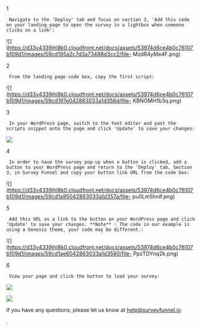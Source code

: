 1

     Navigate to the 'Deploy' tab and focus on section 3, 'Add this code on your landing page to open the survey in a lightbox when someone clicks on a link': 

![](https://d33v4339jhl8k0.cloudfront.net/docs/assets/53974d6ce4b0c76107b109d1/images/59cd195a2c7d3a73488d3cc2/file-
MzdR4yMe4F.png)

2

     From the landing page code box, copy the first script: 

![](https://d33v4339jhl8k0.cloudfront.net/docs/assets/53974d6ce4b0c76107b109d1/images/59cd197e042863033a1d356d/file-
KBNOMH1b3q.png)

3

     In your WordPress page, switch to the text editor and past the scripts snippet onto the page and click 'Update' to save your changes: 

![](https://d33v4339jhl8k0.cloudfront.net/docs/assets/53974d6ce4b0c76107b109d1/images/59cd1a38042863033a1d3573/file-r1Yv2kvE2B.png)

4

     In order to have the survey pop-up when a button is clicked, add a button to your WordPress page and return to the 'Deploy' tab, Section 3, in Survey Funnel and copy your button link URL from the code box: 

![](https://d33v4339jhl8k0.cloudfront.net/docs/assets/53974d6ce4b0c76107b109d1/images/59cd1a95042863033a1d357a/file-
pu0Lm5hnlf.png)

5

     Add this URL as a link to the button on your WordPress page and click 'Update' to save your changes. **Note** : The code in our example is using a Genesis theme, your code may be different.: 

![](https://d33v4339jhl8k0.cloudfront.net/docs/assets/53974d6ce4b0c76107b109d1/images/59cd1ae6042863033a1d3580/file-
PpzTDYnq2k.png)

6

     View your page and click the button to load your survey: 

![](https://d33v4339jhl8k0.cloudfront.net/docs/assets/53974d6ce4b0c76107b109d1/images/59a9852d042863033a1c86ec/file-F7R5Z80KJ0.png)

![](https://d33v4339jhl8k0.cloudfront.net/docs/assets/53974d6ce4b0c76107b109d1/images/59a985382c7d3a73488c8ac6/file-7cueoauXoo.png)

If you have any questions, please let us know at
[help@surveyfunnel.io](mailto:mailto:help@surveyfunnel.io)

  
  
.

